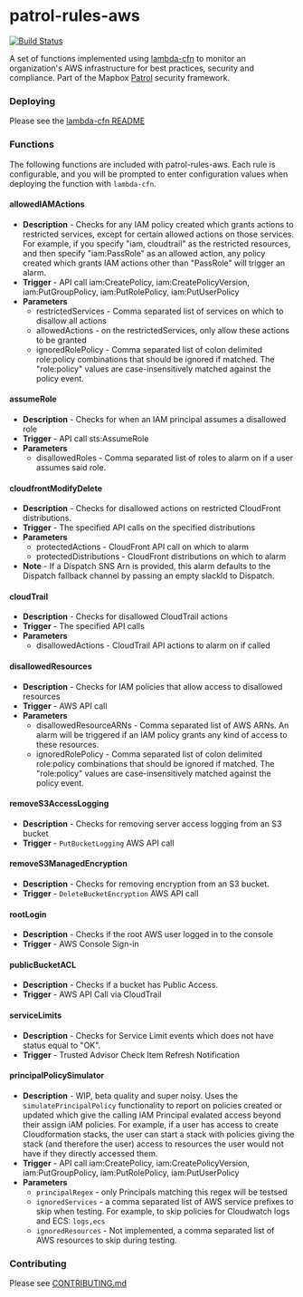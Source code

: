 # patrol-rules-aws

[![Build Status](https://travis-ci.org/mapbox/patrol-rules-aws.svg?branch=master)](https://travis-ci.org/mapbox/patrol-rules-aws)

A set of functions implemented using [lambda-cfn](https://github.com/mapbox/lambda-cfn) to monitor an organization's AWS infrastructure for best practices, security and compliance. Part of the Mapbox [Patrol](https://github.com/mapbox/patrol) security framework.

### Deploying

Please see the [lambda-cfn README](https://github.com/mapbox/lambda-cfn)

### Functions

The following functions are included with patrol-rules-aws.  Each rule is configurable, and you will be prompted to enter configuration values when deploying the function with `lambda-cfn`.

#### allowedIAMActions

- **Description** - Checks for any IAM policy created which grants actions to restricted services, except for certain allowed actions on those services.  For example, if you specify "iam, cloudtrail" as the restricted resources, and then specify "iam:PassRole" as an allowed action, any policy created which grants IAM actions other than "PassRole" will trigger an alarm.
- **Trigger** - API call iam:CreatePolicy, iam:CreatePolicyVersion, iam:PutGroupPolicy, iam:PutRolePolicy, iam:PutUserPolicy
- **Parameters**
  - restrictedServices - Comma separated list of services on which to disallow all actions
  - allowedActions - on the restrictedServices, only allow these actions to be granted
  - ignoredRolePolicy - Comma separated list of colon delimited role:policy combinations that should be ignored if matched. The "role:policy" values are case-insensitively matched against the policy event.

#### assumeRole

- **Description** - Checks for when an IAM principal assumes a disallowed role
- **Trigger** - API call sts:AssumeRole
- **Parameters**
  - disallowedRoles - Comma separated list of roles to alarm on if a user assumes said role.

#### cloudfrontModifyDelete

- **Description** - Checks for disallowed actions on restricted CloudFront distributions.
- **Trigger** - The specified API calls on the specified distributions
- **Parameters**
  - protectedActions - CloudFront API call on which to alarm
  - protectedDistributions - CloudFront distributions on which to alarm
- **Note** - If a Dispatch SNS Arn is provided, this alarm defaults to the Dispatch fallback channel by passing an empty slackId to Dispatch.

#### cloudTrail

- **Description** - Checks for disallowed CloudTrail actions
- **Trigger** - The specified API calls
- **Parameters**
  - disallowedActions - CloudTrail API actions to alarm on if called

#### disallowedResources

- **Description** - Checks for IAM policies that allow access to disallowed resources
- **Trigger** - AWS API call
- **Parameters**
  - disallowedResourceARNs - Comma separated list of AWS ARNs.  An alarm will be triggered if an IAM policy grants any kind of access to these resources.
  - ignoredRolePolicy - Comma separated list of colon delimited role:policy combinations that should be ignored if matched. The "role:policy" values are case-insensitively matched against the policy event.

#### removeS3AccessLogging

- **Description** - Checks for removing server access logging from an S3 bucket
- **Trigger** - `PutBucketLogging` AWS API call

#### removeS3ManagedEncryption

- **Description** - Checks for removing encryption from an S3 bucket.
- **Trigger** - `DeleteBucketEncryption` AWS API call

#### rootLogin
- **Description** - Checks if the root AWS user logged in to the console
- **Trigger** - AWS Console Sign-in

#### publicBucketACL
- **Description** - Checks if a bucket has Public Access.
- **Trigger** - AWS API Call via CloudTrail

#### serviceLimits
- **Description** - Checks for Service Limit events which does not have status equal to "OK".
- **Trigger** - Trusted Advisor Check Item Refresh Notification

#### principalPolicySimulator
- **Description** - WIP, beta quality and super noisy. Uses the `simulatePrincipalPolicy` functionality to report on policies created or updated which give the calling IAM Principal evalated access beyond their assign iAM policies. For example, if a user has access to create Cloudformation stacks, the user can start a stack with policies giving the stack (and therefore the user) access to resources the user would not have if they directly accessed them.
- **Trigger** - API call iam:CreatePolicy, iam:CreatePolicyVersion, iam:PutGroupPolicy, iam:PutRolePolicy, iam:PutUserPolicy
- **Parameters**
  - `principalRegex` - only Principals matching this regex will be testsed
  - `ignoredServices` - a comma separated list of AWS service prefixes to skip when testing. For example, to skip policies for Cloudwatch logs and ECS: `logs,ecs`
  - `ignoredResources` - Not implemented, a comma separated list of AWS resources to skip during testing.

### Contributing

Please see [CONTRIBUTING.md](CONTRIBUTING.md)
